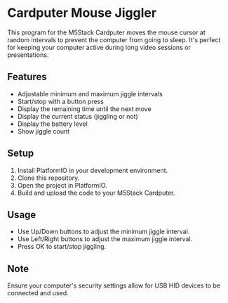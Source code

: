 # Cardputer Mouse Jiggler

This program for the M5Stack Cardputer moves the mouse cursor at random intervals to prevent the computer from going to sleep. It's perfect for keeping your computer active during long video sessions or presentations.

## Features

- Adjustable minimum and maximum jiggle intervals
- Start/stop with a button press
- Display the remaining time until the next move
- Display the current status (jiggling or not)
- Display the battery level
- Show jiggle count

## Setup

1. Install PlatformIO in your development environment.
2. Clone this repository.
3. Open the project in PlatformIO.
4. Build and upload the code to your M5Stack Cardputer.

## Usage

- Use Up/Down buttons to adjust the minimum jiggle interval.
- Use Left/Right buttons to adjust the maximum jiggle interval.
- Press OK to start/stop jiggling.

## Note

Ensure your computer's security settings allow for USB HID devices to be connected and used.
